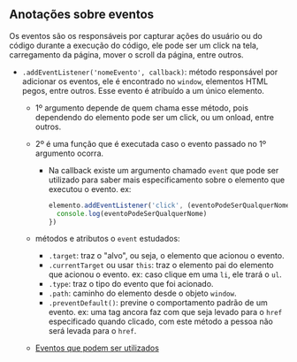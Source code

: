 ## Anotações sobre eventos

Os eventos são os responsáveis por capturar ações do usuário ou do código durante a execução do código, ele pode ser um click na tela, carregamento da página, mover o scroll da página, entre outros.

- `.addEventListener('nomeEvento', callback)`: método responsável por adicionar os eventos, ele é encontrado no `window`, elementos HTML pegos, entre outros. Esse evento é atribuído a um único elemento.
  - 1º argumento depende de quem chama esse método, pois dependendo do elemento pode ser um click, ou um onload, entre outros.
  - 2º é uma função que é executada caso o evento passado no 1º argumento ocorra.
    - Na callback existe um argumento chamado `event` que pode ser utilizado para saber mais especificamento sobre o elemento que executou o evento. ex:
      ```JavaScript
      elemento.addEventListener('click', (eventoPodeSerQualquerNome) => {
        console.log(eventoPodeSerQualquerNome)
      })
      ```
  
  - métodos e atributos o `event` estudados:
    - `.target`: traz o "alvo", ou seja, o elemento que acionou o evento.
    - `.currentTarget` ou usar `this`: traz o elemento pai do elemento que acionou o evento. ex: caso clique em uma `li`, ele trará o `ul`.
    - `.type`: traz o tipo do evento que foi acionado.
    - `.path`: caminho do elemento desde o objeto `window`.
    - `.preventDefault()`: previne o comportamento padrão de um evento. ex: uma tag ancora faz com que seja levado para o `href` especificado quando clicado, com este método a pessoa não será levada para o `href`.
  
  - [Eventos que podem ser utilizados](https://developer.mozilla.org/pt-BR/docs/Web/Events)
